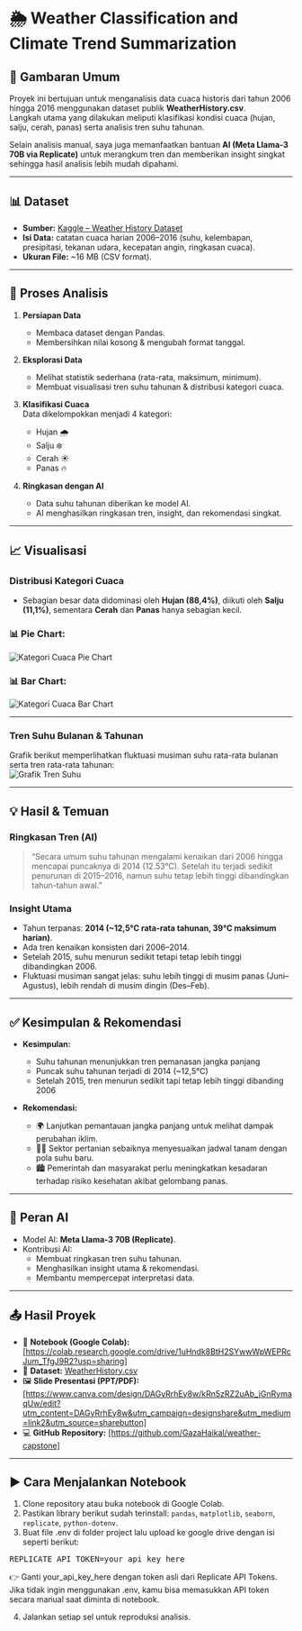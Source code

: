 # 🌦️ Weather Classification and Climate Trend Summarization

## 📌 Gambaran Umum
Proyek ini bertujuan untuk menganalisis data cuaca historis dari tahun 2006 hingga 2016 menggunakan dataset publik **WeatherHistory.csv**.  
Langkah utama yang dilakukan meliputi klasifikasi kondisi cuaca (hujan, salju, cerah, panas) serta analisis tren suhu tahunan.  

Selain analisis manual, saya juga memanfaatkan bantuan **AI (Meta Llama-3 70B via Replicate)** untuk merangkum tren dan memberikan insight singkat sehingga hasil analisis lebih mudah dipahami.

---

## 📊 Dataset
- **Sumber:** [Kaggle – Weather History Dataset](https://www.kaggle.com/datasets/muthuj7/weather-dataset)  
- **Isi Data:** catatan cuaca harian 2006–2016 (suhu, kelembapan, presipitasi, tekanan udara, kecepatan angin, ringkasan cuaca).  
- **Ukuran File:** ~16 MB (CSV format).  

---

## 🔎 Proses Analisis
1. **Persiapan Data**  
   - Membaca dataset dengan Pandas.  
   - Membersihkan nilai kosong & mengubah format tanggal.  

2. **Eksplorasi Data**  
   - Melihat statistik sederhana (rata-rata, maksimum, minimum).  
   - Membuat visualisasi tren suhu tahunan & distribusi kategori cuaca.  

3. **Klasifikasi Cuaca**  
   Data dikelompokkan menjadi 4 kategori:  
   - Hujan 🌧️  
   - Salju ❄️  
   - Cerah ☀️  
   - Panas 🔥  

4. **Ringkasan dengan AI**  
   - Data suhu tahunan diberikan ke model AI.  
   - AI menghasilkan ringkasan tren, insight, dan rekomendasi singkat.  

---

## 📈 Visualisasi
### Distribusi Kategori Cuaca
- Sebagian besar data didominasi oleh **Hujan (88,4%)**, diikuti oleh **Salju (11,1%)**, sementara **Cerah** dan **Panas** hanya sebagian kecil.  

### 📊 Pie Chart:  
![Kategori Cuaca Pie Chart](images/piechart.png)  

### 📊 Bar Chart:  
![Kategori Cuaca Bar Chart](images/barchart.png)  

---

### Tren Suhu Bulanan & Tahunan
Grafik berikut memperlihatkan fluktuasi musiman suhu rata-rata bulanan serta tren rata-rata tahunan:  
![Grafik Tren Suhu](images/grafik_suhu_bulanan_tahunan.png)  

---

## 💡 Hasil & Temuan
### Ringkasan Tren (AI)  
> “Secara umum suhu tahunan mengalami kenaikan dari 2006 hingga mencapai puncaknya di 2014 (12.53°C). Setelah itu terjadi sedikit penurunan di 2015–2016, namun suhu tetap lebih tinggi dibandingkan tahun-tahun awal.”  

### Insight Utama  
- Tahun terpanas: **2014 (~12,5°C rata-rata tahunan, 39°C maksimum harian)**.  
- Ada tren kenaikan konsisten dari 2006–2014.  
- Setelah 2015, suhu menurun sedikit tetapi tetap lebih tinggi dibandingkan 2006.  
- Fluktuasi musiman sangat jelas: suhu lebih tinggi di musim panas (Juni–Agustus), lebih rendah di musim dingin (Des–Feb).  

---

## ✅ Kesimpulan & Rekomendasi
- **Kesimpulan:**      
  - Suhu tahunan menunjukkan tren pemanasan jangka panjang
  - Puncak suhu tahunan terjadi di 2014 (~12,5°C)
  - Setelah 2015, tren menurun sedikit tapi tetap lebih tinggi dibanding 2006
  

- **Rekomendasi:**  
  - 🌍 Lanjutkan pemantauan jangka panjang untuk melihat dampak perubahan iklim.  
  - 👩‍🌾 Sektor pertanian sebaiknya menyesuaikan jadwal tanam dengan pola suhu baru.  
  - 🏙️ Pemerintah dan masyarakat perlu meningkatkan kesadaran terhadap risiko kesehatan akibat gelombang panas.  

---

## 🤖 Peran AI
- Model AI: **Meta Llama-3 70B (Replicate)**.  
- Kontribusi AI:  
  - Membuat ringkasan tren suhu tahunan.  
  - Menghasilkan insight utama & rekomendasi.  
  - Membantu mempercepat interpretasi data.  

---

## 📤 Hasil Proyek
- 📒 **Notebook (Google Colab):** [https://colab.research.google.com/drive/1uHndk8BtH2SYwwWpWEPRcJum_TfgJ9R2?usp=sharing]  
- 📂 **Dataset:** [WeatherHistory.csv](https://www.kaggle.com/datasets/muthuj7/weather-dataset)  
- 🖼️ **Slide Presentasi (PPT/PDF):** [https://www.canva.com/design/DAGyRrhEy8w/kRn5zRZ2uAb_jGnRymaqUw/edit?utm_content=DAGyRrhEy8w&utm_campaign=designshare&utm_medium=link2&utm_source=sharebutton]  
- 💻 **GitHub Repository:** [https://github.com/GazaHaikal/weather-capstone]  

---

## ▶️ Cara Menjalankan Notebook
1. Clone repository atau buka notebook di Google Colab.  
2. Pastikan library berikut sudah terinstall: `pandas`, `matplotlib`, `seaborn`, `replicate`, `python-dotenv`.  
3. Buat file .env di folder project lalu upload ke google drive dengan isi seperti berikut:
<pre>REPLICATE_API_TOKEN=your_api_key_here </pre>

👉 Ganti your_api_key_here dengan token asli dari Replicate API Tokens.
Jika tidak ingin menggunakan .env, kamu bisa memasukkan API token secara manual saat diminta di notebook.

4. Jalankan setiap sel untuk reproduksi analisis.  





